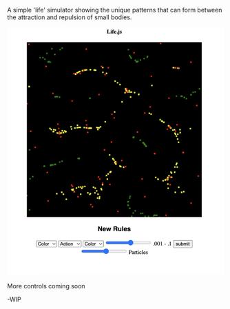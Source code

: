 A simple 'life' simulator showing the unique patterns that can form between the attraction and repulsion of small bodies.

![screenshot.png](screenshot.png)

More controls coming soon

-WIP